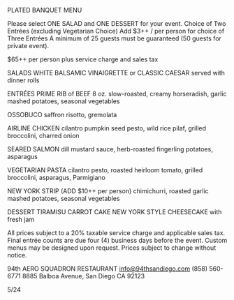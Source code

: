 PLATED BANQUET MENU

Please select ONE SALAD and ONE DESSERT for your event.
Choice of Two Entrées (excluding Vegetarian Choice)
Add $3++ / per person for choice of Three Entrées
A minimum of 25 guests must be guaranteed (50 guests for private event).

$65++ per person
plus service charge and sales tax

SALADS
WHITE BALSAMIC VINAIGRETTE or CLASSIC CAESAR
served with dinner rolls

ENTRÉES
PRIME RIB of BEEF
8 oz. slow-roasted, creamy horseradish, garlic mashed potatoes, seasonal vegetables

OSSOBUCO
saffron risotto, gremolata

AIRLINE CHICKEN
cilantro pumpkin seed pesto, wild rice pilaf, grilled broccolini, charred onion

SEARED SALMON
dill mustard sauce, herb-roasted fingerling potatoes, asparagus

VEGETARIAN PASTA
cilantro pesto, roasted heirloom tomato, grilled broccolini, asparagus, Parmigiano

NEW YORK STRIP (ADD $10++ per person)
chimichurri, roasted garlic mashed potatoes, seasonal vegetables

DESSERT
TIRAMISU
CARROT CAKE
NEW YORK STYLE CHEESECAKE with fresh jam

All prices subject to a 20% taxable service charge and applicable sales tax.
Final entrée counts are due four (4) business days before the event.
Custom menus may be designed upon request. Prices subject to change without notice.

94th AERO SQUADRON RESTAURANT
info@94thsandiego.com (858) 560-6771
8885 Balboa Avenue, San Diego CA 92123

5/24